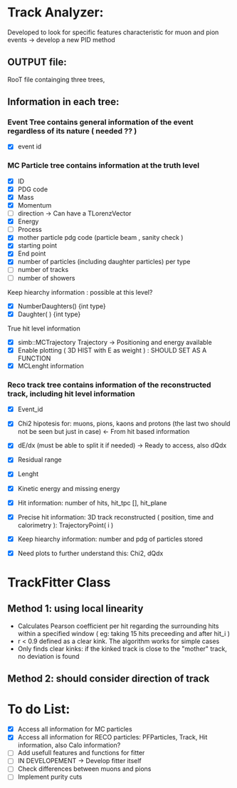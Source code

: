 # Track Analyzer: 

Developed to look for specific features characteristic for muon and pion events -> develop a new PID method

## OUTPUT file: 

RooT file containging three trees,

## Information in each tree: 

### Event Tree contains general information of the event regardless of its nature ( needed ?? )

- [X] event id

### MC Particle tree contains information at the truth level
- [X] ID
- [X] PDG code
- [X] Mass
- [X] Momentum 
- [ ] direction -> Can have a TLorenzVector
- [X] Energy 
- [ ] Process
- [X] mother particle pdg code (particle beam , sanity check )
- [X] starting point
- [X] End point 
- [X] number of particles (including daughter particles) per type 
- [ ] number of tracks
- [ ] number of showers 

Keep hiearchy information : possible at this level?
- [X] NumberDaughters() {int type}
- [X] Daughter( ) {int type}

True hit level information
- [X] simb::MCTrajectory Trajectory -> Positioning and energy available
- [X] Enable plotting  ( 3D HIST with E as weight ) : SHOULD SET AS A FUNCTION
- [X] MCLenght information 

### Reco track tree contains information of the reconstructed track, including hit level information
- [X] Event_id
- [X] Chi2 hipotesis for: muons, pions, kaons and protons (the last two should not be seen but just in case) <- From hit based information
- [X] dE/dx (must be able to split it if needed) -> Ready to access, also dQdx
- [X] Residual range
- [X] Lenght 
- [X] Kinetic energy and missing energy 
- [X] Hit information: number of hits, hit_tpc [],  hit_plane
- [X] Precise hit information: 3D track reconstructed ( position, time and calorimetry ): TrajectoryPoint( i )
- [X] Keep hiearchy information: number and pdg of particles stored
- [X] Need plots to further understand this: Chi2, dQdx


# TrackFitter Class

## Method 1: using local linearity
- Calculates Pearson coefficient per hit regarding the surrounding hits within a specified window ( eg: taking 15 hits preceeding and after hit_i )
- r < 0.9 defined as a clear kink. The algorithm works for simple cases
- Only finds clear kinks: if the kinked track is close to the "mother" track, no deviation is found

## Method 2: should consider direction of track 

  
 # To do List:
 - [X] Access all information for MC particles
 - [X] Access all information for RECO particles: PFParticles, Track, Hit information, also Calo information?
 - [ ] Add usefull features and functions for fitter 
 - [ ] IN DEVELOPEMENT -> Develop fitter itself
 - [ ] Check differences between muons and pions
 - [ ] Implement purity cuts
